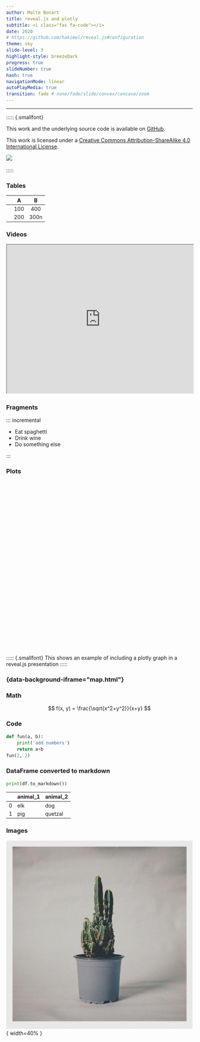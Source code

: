 ```yaml
---
author: Malte Bonart
title: reveal.js and plotly
subtitle: <i class="fas fa-code"></i>
date: 2020
# https://github.com/hakimel/reveal.js#configuration
theme: sky
slide-level: 3
highlight-style: breezeDark
progress: true
slideNumber: true
hash: true
navigationMode: linear
autoPlayMedia: true
transition: fade # none/fade/slide/convex/concave/zoom
---
```


---

::::: {.smallfont}

This work and the underlying source code is available on [<i class="fab fa-github-square"></i>GitHub](https://github.com/bonartm/present).
 
This work is licensed under a [Creative Commons Attribution-ShareAlike 4.0 International License](https://creativecommons.org/licenses/by-sa/4.0/).

[![](https://i.creativecommons.org/l/by-sa/4.0/88x31.png)](https://creativecommons.org/licenses/by-sa/4.0/)

:::::



### Tables

| | A | B |
| :---| :---: | :---: |
| <i class="fas fa-clock"></i> | 100 | 400 |
| <i class="fas fa-plus"></i> | 200 | 300n |


### Videos


<iframe data-autoplay width="100%" height="400px" src="https://www.youtube.com/embed/Wfoy_OvNDvw"></iframe>



### Fragments

::: incremental

- Eat spaghetti
- Drink wine
- Do something else

:::


### Plots

<iframe scrolling="no" style="border:none;" seamless="seamless" data-src="example.html" height="450" width="100%"></iframe>

::::: {.smallfont}
This shows an example of including a plotly graph in a reveal.js presentation
:::::


### {data-background-iframe="map.html"}

### Math

$$
f(x, y) = \frac{\sqrt{x^2+y^2}}{x+y}
$$

### Code

```python
def fun(a, b):
    print('add numbers')
    return a+b
fun(2, 2)
```

### DataFrame converted to markdown

```python
print(df.to_markdown())   
```

|    | animal_1   | animal_2   |
|---:|:-----------|:-----------|
|  0 | elk        | dog        |
|  1 | pig        | quetzal    |


### Images

![example image](assets/images/example.jpg "example image"){ width=40% }

 
